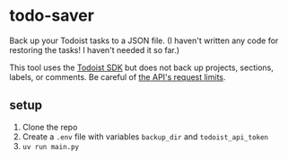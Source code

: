 # todo-saver

Back up your Todoist tasks to a JSON file. (I haven't written any code for restoring the tasks! I haven't needed it so far.)

This tool uses the [Todoist SDK](https://doist.github.io/todoist-api-python/) but does not back up projects, sections, labels, or comments. Be careful of [the API's request limits](https://developer.todoist.com/rest/v2/#request-limits).

## setup

1. Clone the repo
2. Create a `.env` file with variables `backup_dir` and `todoist_api_token`
3. `uv run main.py`
